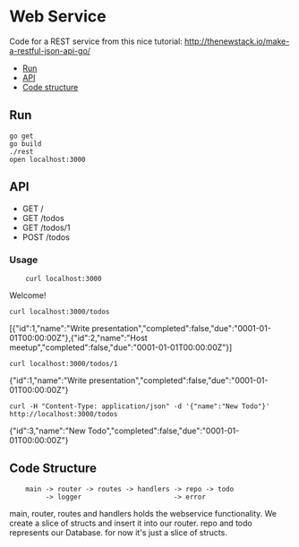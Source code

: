 # Web Service

Code for a REST service from this nice tutorial: http://thenewstack.io/make-a-restful-json-api-go/

* [Run](#run)
* [API](#api)
* [Code structure](#code-structure)

## Run

  	go get
  	go build
  	./rest
  	open localhost:3000

## API

* GET /
* GET /todos
* GET /todos/1
* POST /todos

### Usage

		curl localhost:3000

Welcome!

  	curl localhost:3000/todos

[{"id":1,"name":"Write presentation","completed":false,"due":"0001-01-01T00:00:00Z"},{"id":2,"name":"Host meetup","completed":false,"due":"0001-01-01T00:00:00Z"}]

  	curl localhost:3000/todos/1

{"id":1,"name":"Write presentation","completed":false,"due":"0001-01-01T00:00:00Z"}

  	curl -H "Content-Type: application/json" -d '{"name":"New Todo"}' http://localhost:3000/todos

{"id":3,"name":"New Todo","completed":false,"due":"0001-01-01T00:00:00Z"}

## Code Structure

		main -> router -> routes -> handlers -> repo -> todo
			 -> logger                       -> error


main, router, routes and handlers holds the webservice functionality. We create a slice of structs and insert it into our router.
repo and todo represents our Database. for now it's just a slice of structs.
